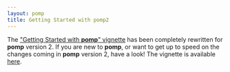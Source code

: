 ```yaml
---
layout: pomp
title: Getting Started with pomp2
---
```


The ["Getting Started with **pomp**" vignette](https://kingaa.github.io/pomp/vignettes/getting_started.html) has been completely rewritten for **pomp** version 2.
If you are new to **pomp**, or want to get up to speed on the changes coming in **pomp** version 2, have a look!
The vignette is available [here](https://kingaa.github.io/pomp/vignettes/getting_started.html).
